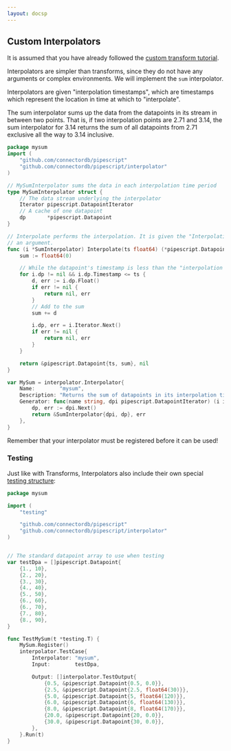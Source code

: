 ```yaml
---
layout: docsp
---
```

## Custom Interpolators

It is assumed that you have already followed the [custom transform tutorial](./customtransforms.html).

Interpolators are simpler than transforms, since they do not have any arguments or complex environments. We will implement the `sum` interpolator.

Interpolators are given "interpolation timestamps", which are timestamps which represent the location in time at which to "interpolate".

The sum interpolator sums up the data from the datapoints in its stream in between two points. That is, if two interpolation points are 2.71 and 3.14,
the sum interpolator for 3.14 returns the sum of all datapoints from 2.71 exclusive all the way to 3.14 inclusive.

```go
package mysum
import (
	"github.com/connectordb/pipescript"
	"github.com/connectordb/pipescript/interpolator"
)

// MySumInterpolator sums the data in each interpolation time period
type MySumInterpolator struct {
	// The data stream underlying the interpolator
	Iterator pipescript.DatapointIterator
	// A cache of one datapoint
	dp       *pipescript.Datapoint
}

// Interpolate performs the interpolation. It is given the "Interpolation time" as
// an argument.
func (i *SumInterpolator) Interpolate(ts float64) (*pipescript.Datapoint, error) {
	sum := float64(0)

	// While the datapoint's timestamp is less than the "interpolation time"
	for i.dp != nil && i.dp.Timestamp <= ts {
		d, err := i.dp.Float()
		if err != nil {
			return nil, err
		}
		// Add to the sum
		sum += d

		i.dp, err = i.Iterator.Next()
		if err != nil {
			return nil, err
		}
	}

	return &pipescript.Datapoint{ts, sum}, nil
}

var MySum = interpolator.Interpolator{
	Name:        "mysum",
	Description: "Returns the sum of datapoints in its interpolation time.",
	Generator: func(name string, dpi pipescript.DatapointIterator) (i interpolator.InterpolatorInstance, err error) {
		dp, err := dpi.Next()
		return &SumInterpolator{dpi, dp}, err
	},
}

```

Remember that your interpolator must be registered before it can be used!

### Testing

Just like with Transforms, Interpolators also include their own special [testing structure](https://godoc.org/github.com/connectordb/pipescript/interpolator#TestCase):

```go
package mysum

import (
	"testing"

	"github.com/connectordb/pipescript"
	"github.com/connectordb/pipescript/interpolator"
)


// The standard datapoint array to use when testing
var testDpa = []pipescript.Datapoint{
	{1., 10},
	{2., 20},
	{3., 30},
	{4., 40},
	{5., 50},
	{6., 60},
	{6., 70},
	{7., 80},
	{8., 90},
}

func TestMySum(t *testing.T) {
	MySum.Register()
	interpolator.TestCase{
		Interpolator: "mysum",
		Input:        testDpa,

		Output: []interpolator.TestOutput{
			{0.5, &pipescript.Datapoint{0.5, 0.0}},
			{2.5, &pipescript.Datapoint{2.5, float64(30)}},
			{5.0, &pipescript.Datapoint{5, float64(120)}},
			{6.0, &pipescript.Datapoint{6, float64(130)}},
			{8.0, &pipescript.Datapoint{8, float64(170)}},
			{20.0, &pipescript.Datapoint{20, 0.0}},
			{30.0, &pipescript.Datapoint{30, 0.0}},
		},
	}.Run(t)
}

```
